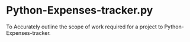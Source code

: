 # Python-Expenses-tracker.py
To Accurately outline the scope of work required for a project to Python-Expenses-tracker.
